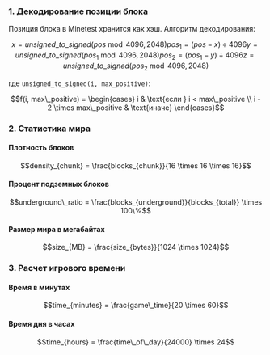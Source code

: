 ### 1. Декодирование позиции блока

Позиция блока в Minetest хранится как хэш. Алгоритм декодирования:

```math
x = unsigned\_to\_signed(pos \bmod 4096, 2048)

pos_1 = (pos - x) \div 4096

y = unsigned\_to\_signed(pos_1 \bmod 4096, 2048)

pos_2 = (pos_1 - y) \div 4096

z = unsigned\_to\_signed(pos_2 \bmod 4096, 2048)
```

где `unsigned_to_signed(i, max_positive)`:
```math
f(i, max\_positive) = \begin{cases} 
i & \text{если } i < max\_positive \\
i - 2 \times max\_positive & \text{иначе}
\end{cases}
```

### 2. Статистика мира

#### Плотность блоков
```math
density_{chunk} = \frac{blocks_{chunk}}{16 \times 16 \times 16}
```

#### Процент подземных блоков
```math
underground\_ratio = \frac{blocks_{underground}}{blocks_{total}} \times 100\%
```

#### Размер мира в мегабайтах
```math
size_{MB} = \frac{size_{bytes}}{1024 \times 1024}
```

### 3. Расчет игрового времени

#### Время в минутах
```math
time_{minutes} = \frac{game\_time}{20 \times 60}
```

#### Время дня в часах
```math
time_{hours} = \frac{time\_of\_day}{24000} \times 24
```
